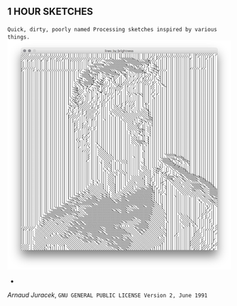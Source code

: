 ## 1 HOUR SKETCHES
`Quick, dirty, poorly named Processing sketches inspired by various things.`
![preview](2016-02-27_lines-by-brightness/preview_1.png?raw=true "preview")


-
*Arnaud Juracek*, `GNU GENERAL PUBLIC LICENSE Version 2, June 1991`
